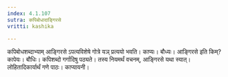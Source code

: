 ```yaml
---
index: 4.1.107
sutra: कपिबोधादाङ्गिरसे
vritti: kashika

---
```

कपिबोधशब्दाभ्याम् आङ्गिरसे ऽपत्यविशेषे गोत्रे यञ् प्रत्ययो भवति। काप्यः। बौध्यः। आङ्गिरसे इति किम्? कापेयः। बौधिः। कपिशब्दो गर्गादिषु पठ्यते। तस्य नियमर्थं वचनम्, आङ्गिरसे यथा स्यात्। लोहितादिकार्यार्थं गणे पाठः। काप्यायनी।